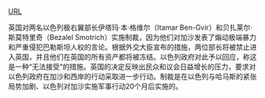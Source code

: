 <a href="https://www.bbc.com/news/articles/c8xgk1ek19lo">URL</a>
<p>英国对两名以色列极右翼部长伊塔玛·本·格维尔（Itamar Ben-Gvir）和贝扎莱尔·斯莫特里奇（Bezalel Smotrich）实施制裁，因为他们对加沙发表了煽动极端暴力和严重侵犯巴勒斯坦人权的言论。根据外交大臣宣布的措施，两位部长将被禁止进入英国，并且他们在英国的所有资产都将被冻结。以色列政府对此予以回应，称这是一种“无法接受”的措施。英国的决定反映出民众和议会日益增长的压力，要求对以色列政府在加沙和西岸的行动采取进一步行动。制裁是在以色列与哈马斯的紧张局势加剧、以色列对加沙实施军事行动20个月后实施的。</p>
